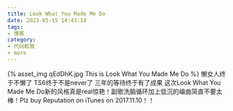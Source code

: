 ```yaml
---
title: Look What You Made Me Do
date: 2023-05-15 14:43:18
tags:
- 博客
category:
- 代码和我
- more
---
```

{% asset_img qEdDhK.jpg This is Look What You Made Me Do %}
懒女人终于不懒了 TS6终于不是never了 三年的等待终于有了成果 这次Look What You Made Me Do新的风格真是real惊艳！副歌洗脑循环加上低沉的编曲简直不要太棒！Plz buy Reputation on iTunes on 2017.11.10！！